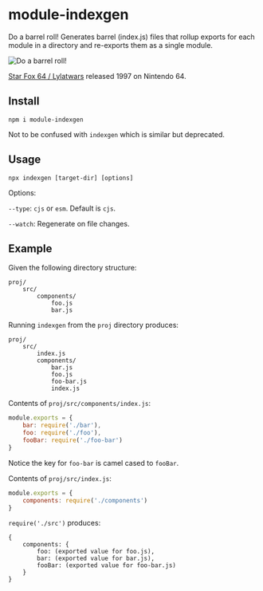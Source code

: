 # module-indexgen

Do a barrel roll! Generates barrel (index.js) files that rollup exports for each module in a directory and re-exports them as a single module.

![Do a barrel roll!](https://media.giphy.com/media/ZQMVKzoTLdNBu/giphy.gif)

[Star Fox 64 / Lylatwars](https://en.wikipedia.org/wiki/Star_Fox_64) released 1997 on Nintendo 64.

## Install

```
npm i module-indexgen
```

Not to be confused with `indexgen` which is similar but deprecated.

## Usage

```
npx indexgen [target-dir] [options]
```

Options:

`--type`: `cjs` or `esm`. Default is `cjs`.

`--watch`: Regenerate on file changes.

## Example

Given the following directory structure:

```
proj/
    src/
        components/
            foo.js
            bar.js
```

Running `indexgen` from the `proj` directory produces:

```
proj/
    src/
        index.js
        components/
            bar.js
            foo.js
            foo-bar.js
            index.js
```

Contents of `proj/src/components/index.js`:

```js
module.exports = {
    bar: require('./bar'),
    foo: require('./foo'),    
    fooBar: require('./foo-bar')
}
```

Notice the key for `foo-bar` is camel cased to `fooBar`.

Contents of `proj/src/index.js`:

```js
module.exports = {
    components: require('./components')
}
```

`require('./src')` produces:

```
{
    components: {
        foo: (exported value for foo.js),
        bar: (exported value for bar.js),
        fooBar: (exported value for foo-bar.js)
    }
}
```
